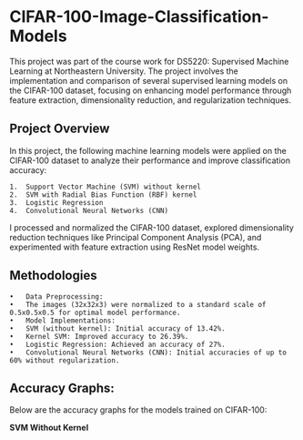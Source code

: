 # CIFAR-100-Image-Classification-Models

This project was part of the course work for DS5220: Supervised Machine Learning at Northeastern University. The project involves the implementation and comparison of several supervised learning models on the CIFAR-100 dataset, focusing on enhancing model performance through feature extraction, dimensionality reduction, and regularization techniques.

## Project Overview

In this project, the following machine learning models were applied on the CIFAR-100 dataset to analyze their performance and improve classification accuracy:

	1.	Support Vector Machine (SVM) without kernel
	2.	SVM with Radial Bias Function (RBF) kernel
	3.	Logistic Regression
	4.	Convolutional Neural Networks (CNN)

I processed and normalized the CIFAR-100 dataset, explored dimensionality reduction techniques like Principal Component Analysis (PCA), and experimented with feature extraction using ResNet model weights.


## Methodologies

	•	Data Preprocessing:
	•	The images (32x32x3) were normalized to a standard scale of 0.5x0.5x0.5 for optimal model performance.
	•	Model Implementations:
	•	SVM (without kernel): Initial accuracy of 13.42%.
	•	Kernel SVM: Improved accuracy to 26.39%.
	•	Logistic Regression: Achieved an accuracy of 27%.
	•	Convolutional Neural Networks (CNN): Initial accuracies of up to 60% without regularization.


## Accuracy Graphs:

Below are the accuracy graphs for the models trained on CIFAR-100:

**SVM Without Kernel**


